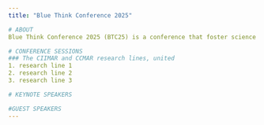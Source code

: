 ```yaml
---
title: "Blue Think Conference 2025"

# ABOUT
Blue Think Conference 2025 (BTC25) is a conference that foster science communication in marine and environmental research.

# CONFERENCE SESSIONS
### The CIIMAR and CCMAR research lines, united
1. research line 1
2. research line 2
3. research line 3

# KEYNOTE SPEAKERS

#GUEST SPEAKERS
---
```


